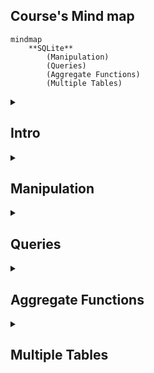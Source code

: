 ## Course's Mind map

```mermaid
mindmap
	**SQLite**
		(Manipulation)
		(Queries)
		(Aggregate Functions)
		(Multiple Tables)
```

<details>
	<summary><h2>Intro</h2></summary>
	
 ### What is SQLite

  #### SQLite é um moto de banco de dados. Ele permite usuários interagir com um banco de dados relacional. Em SQLite, o banco de dados é armazenado em um único arquivo. Esse fato permite uma grande acessibilidade: copiar um banco de dados não é mais complicado do que copiar um arquivo qualquer.

<br>

 ### Drawbacks To SQLite

  #### A sua característica de ser portável o faz uma escolha ruim para quando muito usuários estão atualizando a tabela ao mesmo tempo (para manter integridade, somente um usuário por vez pode alterar a tabela). Ele também não oferece tantas funcionalidades quantos outros motores de banco de dados. Por último, SQLite não valida tipo de dados: onde muito bancos de dados rejeitariam dados que não estão conforme o esquema da tabela, SQLite permite a usuários armazenar dados de qualquer tipo em qualquer coluna.

<br>

 ### Uses for SQLite

  #### Mesmo considerando os pontos negativos. Os benefícios de ser capaz de acessar e manipular um banco de dados sem envolver uma aplicação servidor são enormes. SQLite é usado mundialmente onde faz sentido armazenar o banco de dados no mesmo dispositivo da aplicação.

<br>

 ### Introduction to SQL

  #### SQL, Structured Query Language, é uma linguagem de programação projetada para gerenciar dados armazenados em um banco de dados relacional. Os comando cobertos nesse curso utiliza SQLite Relational Database Management System.

<br>

 ### Relational Database

  #### Um banco de dados relacional é um banco de dados que organiza informação em uma ou mais tabelas. Uma tabela é uma coleção de dados organizados em linhas e colunas. Tabelas são também conhecidas como relações. Uma coluna é um conjunto de características de um tipo particular. Uma linha é um registro único em uma tabela.

</details>

<details>
	<summary><h2>Manipulation</h2></summary>

```mermaid
mindmap
**Manipulation**
	(CREATE)
	(INSERT INTO)
	(SELECT)
	(ALTER)
	(UPDATE)
	(DELETE)
	(Constraints)
```

 ### Statements

  #### O código abaixo é uma declaração. Uma declaração é um texto que banco de dados reconhece como um comando válido. Declarações sempre terminam con ponto e vírgula.

```sql
CREATE TABLE table_name
(
   column_1 data_type, 
   column_2 data_type, 
   column_3 data_type
);
```

   ##### 1. <code>CREATE TABLE</code> é um comando. Comandos performam tarefas específicas em SQL. Por convenção, comando são escritos em caxa-alta.
   ##### 2. <code>table_name</code> se refere ao nome da tabela o qual o comando se aplica.
   ##### 3. <code>column_1 data_type, column_2 data_type, column_3 data_type</code> são parâmetros. Parâmetros são uma lista de colunas, tipos de dados ou valores passados para um comando como um argumento.

<br>


 ### CREATE

  #### Declarações <code>CREATE</code> nos permite criar uma nova tabela em um banco de dados. Você pode usar <code>CREATE</code> a qualquer momento para criar uma nova tabela do princípio.

```sql
CREATE TABLE celebs
(
   id INTEGER, 
   name TEXT, 
   age INTEGER
);
```

   ##### 1. <code>CREATE TABLE</code> é um comando que conta ao SQL que você quer criar uma nova tabela
   ##### 2. <code>celebs</code> é o nome da tabela;
   ##### 3. <code>(id INTEGER, name TEXT, age INTEGER)</code> é uma lista de parâmetros definindo cada coluna ou atributo na table e seu tipo de dado.

- <code>id</code> é a primeira coluna da tabela e armazena valores do tipo <code>INTEGER</code>.
- <code>name</code> é a segundo coluna e armazena valores do tipo <code>TEXT</code>.
- <code>age</code> é a terceira coluna e armazena valores do tipo <code>INTEGER</code>.

<br>


 ### INSERT

  #### A declaração <code>INSERT</code> insere uma nova linha na coluna. Nós podemos usar esse comando sempre que for necessário adicionar novas linhas.

```sql
INSERT INTO celebs (id, name, age) 
VALUES (1, 'Justin Bieber', 29);
```

   ##### 1. <code>INSERT INTO</code> é o comando que adiciona os dados a uma especificada coluna.
   ##### 2. <code>VALUES</code> é comando que indica os valores que estão sendo inseridos para cada coluna na ordem criada.

<br>


 ### SELECT

  #### A declaração <code>SELECT</code> é utilizada para recuperar dados de uma banco de dados.

```sql
SELECT name FROM celebs;
```

   ##### 1. <code>SELECT</code> é o comando que indica que essa declaração é uma consulta.
   ##### 2. <code>FROM celebs</code> especifica o nome da tabela da qual os dados foram consultados.

<br>


```sql
SELECT * FROM celebs;
```

   ##### <code>*</code> é um caractere coringa especial que estivemos usando até então. Ele nos permite selecionar toda coluna em uma tabela sem ter que nomear cada uma individualmente.

<br>


 ### ALTER

  #### A declaração <code>ALTER TABLE</code> juntamente com <code>ADD COLUMN</code>, <code>RENAME TO</code> e <code>DROP</code> permitem alterar a estrutura de uma tabela.

```sql
ALTER TABLE celebs 
ADD COLUMN twitter_handle TEXT;
```

   ##### 1. <code>ALTER TABLE</code> é o comando que permite você fazer mudanças específicas.
   ##### 2. <code>ADD COLUMN</code> é o comando que permite você adicionar coluna.
   ##### 3. <code>RENAME TO</code> é o comando que permite alterar o nome de uma tabela ou coluna;
   ##### 5. <code>DROP</code> é o comando que permite excluir uma coluna de um tabala;

```sql
ALTER TABLE celebs
RENAME TO celebrities;
```
   ##### Alterando nome da tabela

```sql
ALTER TABLE celebs
RENAME expenses TO cost; 
```
   ##### Alterando nome da coluna

```sql
ALTER TABLE celebrities
DROP COLUMN cost;
```
   ##### Excluindo a coluna cost

<br>


 ### UPDATE

  #### A declaração <code>UPDATE SET</code> permite editar uma linha de uma coluna da tabela com um novo valor que for passado para a declaração.

```sql
UPDATE celebs SET twitter_handle = '@taylorswift13' WHERE id = 4; 
```

   ##### 1. <code>UPDATE</code> é o comando que edita uma linha da tabela.
   ##### 2. <code>SET</code> é o comando que especifica a coluna e depois o parâmetro (entre aspas ou não a depender do tipo de dado) que ficará no lugar do anterior.
   ##### 3. <code>WHERE</code> é comando que especifica qual linha da coluna selecionada será alterada se o parâmetro for verdadeiro. Apesar de não ser necessário para o restante do comando funcionar, se não for acrescentado, todas as linhas da coluna possuirão o mesmo valor passado como parâmetro. Por isso mesmo, é necessária a utilização de um valor que seja único para cada linha da tabela.

<br>


 ### DELETE

  #### A declaração <code>DELETE FROM</code> apaga uma ou mais linhas de uma tabela.

```sql
DELETE FROM celebs 
WHERE twitter_handle IS NULL;
```

   ##### 1. <code>DELETE FROM</code> é o comando que permite deletar uma ou mais linhas de uma tabela.
   ##### 2. <code>WHERE</code> especifica uma ou mais linhas que serão deletadas conforme o parâmetro for verdadeiro.
   ##### 3. <code>IS NULL</code> é o parâmetro que será analisado com verdadeiro ou não.

<br>


 ### Constraints

  #### As restrições são utilizadas para informar ao sistema de banco de dados que certas colunas possuem características adicionais e que essas características devem ser seguidas.

```sql
CREATE TABLE celebs
(
   id INTEGER PRIMARY KEY, 
   name TEXT UNIQUE,
   date_of_birth TEXT NOT NULL,
   date_of_death TEXT DEFAULT 'Not Applicable'
);
```

   ##### 1. <code>PRIMARY KEY</code> é a restrição que define uma coluna da tabela como o identificador universal da própria tabela e que não pode ser repetido. Somente é permitida uma restrição dessa por tabela.
   
   ##### 2. <code>UNIQUE</code> é a restrição que diz que determinada linha de uma coluna deve ter valor único. Tem semelhança com <code>PRIMARY KEY</code>, mas possui a mesma função.
   
   ##### 3. <code>NOT NULL</code> é a restrição que impede a inserção de nova linha em branco na coluna em questão que sejam em branco.
   
   ##### 4. <code>DEFAULT</code> é a restrição que declara outro valor padrão caso, na hora de inserção de uma nova linha, esse valor esteja em branco

<br>

</details>


<details>
	<summary><h2>Queries</h2></summary>

```mermaid
mindmap
	**Queries**
		(SELECT)
		(AS)
		(DISTINCT)
		(WHERE)
		(LIKE)
		(IS NULL)
		(BETWEEN)
		(AND / OR)
		(ORDER BY)
		(LIMIT)
		(CASE)
```

 ### Introduction
 
  #### Um dos principais propósitos de uma linguagem SQL é recuperar informação armazenada no banco de dados. Isso é comumente conhecido como consulta. Consultas permitem-nos comunicar com um banco de dados perguntando e ele devolvendo um conjunto de resultados com dados relevantes.

```sql
SELECT * FROM movies;
```

<br>

 
 ### SELECT
 
  #### Anteriormente, nós aprendemos que o comando <code>SELECT</code> é usado toda vez que você quer consultar dados de um banco de dados. O <code>*</code> significa que todas as colunas da tabela <code>movies</code> serão recuperadas. Suponha que nós estamos somente interessados em duas das colunas. Nós podemos selecionar colunas individualmente pelos seus nomes.

```sql
SELECT column1, column2 FROM table_name;
```

<br>


### AS

  #### <code>AS</code> é a declaração que permite modificar o nome da coluna somente na hora da exibição, mas não modificar de fato na tabela. Está mais para um recurso visual. Ademais, cada coluna pode ter seu nome modificado na consultado individualmente. 

```sql
SELECT name AS 'Titles'
FROM movies;
```

   ##### 1. No caso acima, ao invés de exibir name será exibido Titles.

```sql
SELECT name AS 'Titles', year AS 'Ano de lançamento'
FROM movies;
```

   ##### 1. No caso acima, ao invés de exibir name e year será exibido Titles e Ano de Lançamento.

<br>


 ### DISTINCT

  #### A declaração <code>DISTINCT</code> é utilizado para exibir linhas de uma coluna que possuem valores não repetidos.

```sql
SELECT DISTINCT year FROM movies;
```

   ##### 1. No caso acima, todas as linhas onde a coluna year possui valores distintos.

<br>


 ### WHERE

  #### <code>WHERE</code> é a declaração que especifica qual linha (ou linhas) da coluna selecionada será alterada se o parâmetro seguinte for verdadeiro.

```sql
SELECT * FROM movies WHERE year > 1999;
```

   ##### 1. Podem ser utilizados os seguintes operadores relacionais em conjunto com <code>WHERE</code>:

- <code>=</code>: igual a
- <code>!=</code>: diferente de
- <code>></code>: maior que
- <code><</code>: menor que
- <code>>=</code>: maior ou igual a
- <code><=</code>: menor ou igual a

<br>


 ### LIKE
 
  ##### O comando <code>LIKE</code> é utilizado em conjunção com <code>SELECT FROM</code> e <code>WHERE</code> para filtrar os dados de uma coluna semelhante ao parâmetro.

```sql
SELECT * FROM movies WHERE name LIKE 'A%';

SELECT * FROM movies WHERE name LIKE '%A';

SELECT * FROM movies WHERE name LIKE '%man%';

SELECT * FROM movies WHERE name LIKE 'B%A';
```

   ##### 1. Utilizando o caractere coringa <code>%</code> no _início_ do parâmetro, o comando vai procurar qualquer linha que começe com a letra 'A' ou 'a', tanto na forma caixa-alta ou caixa-baixa. É possível buscar por linhas com terminem com mais de um caractere.
   
   ##### 2. Utilizando o caractere coringa <code>%</code> no _final_ do parâmetro, o comando vai procurar qualquer linha que termine com a letra 'A' ou 'a', tanto na forma caixa-alta ou caixa-baixa. É possível buscar por linhas com terminem com mais de um caractere.
   
   ##### 3. Utilizando o caractere coringa <code>%</code> no _início e fim_ do parâmetro, o comando vai procurar qualquer linha que contenha o texto 'man', tanto na forma caixa-alta ou caixa-baixa.
   
   ##### 4. Utilizando o caractere coringa <code>%</code> no _meio_ do parâmetro, o comando vai procurar qualquer linha que começe com 'B' e termine com 'A', tanto na forma caixa-alta ou caixa-baixa.

<br>


 ### NULL (IS NULL, IS NOT NULL)
 
  #### Esse comando serve para identificar se determinada linha de uma coluna possui ou não o valor em branco, ou nulo que não passado no momento de inserção dos dados.

```sql
SELECT name FROM movies WHERE imdb_rating IS NOT NULL;

SELECT name FROM movies WHERE genre IS NULL;
```
   ##### 1. Com o primeiro comando do código acima vão ser exibidas a linhas da coluna imd_rating que não sejam nulas.
   ##### 2. Com o segundo comando do código acima vão ser exibidas a linhas da coluna genre que sejam nulas.


<br>

 
 ### BETWEEN

   ##### Essa declaração serve para consultar valores que estejam no alcance delimitado pela consulta, utilizando sempre o comando <code>WHERE</code> para auxiliar quais dados buscar. Quando do uso, o comportamento desse comando é diferente de letras para números.

```sql
SELECT * FROM movies WHERE year BETWEEN 1990 AND 1999;
```

   ##### Irá pesquisar os anos de 1990 até 1999 inclusive

<br>

```sql
SELECT * FROM movies WHERE name BETWEEN 'A' AND 'J';
```

   ##### Irá pesquisar os nomes dos filmes que comecem entre A e J não inclusivo, ou seja, até a letra I

<br>

```sql
SELECT * FROM movies WHERE year < 1985;
```

   ##### Também é possível utilizar operadores relacionais no lugar do comando <code>BETWEEN</code>. O código acima irá retornar todos os filmes com o ano de lançamento menor que 1985

<br>

 ### AND e OR

<p>Assim como na programação, é possível fazer comparações lógicas entre condições na linguagem SQL. Quando utilizando <code>AND</code> somente é feita a consulta quando as duas condições são verdadeiras. Quando <code>OR</code> basta que apena uma das condições seja verdadeira para a consulta ser realizada.</p>

```sql
SELECT * FROM movies WHERE year BETWEEN 1990 AND 1999 AND genre = 'romance';
```

_Comparação feita entre <code>BETWEEN 1990 AND 1999</code> e <code>genre = 'romance'</code>_

<br>

```sql
SELECT * FROM movies WHERE year < 1985 OR genre = 'horror';
```

_Comparação feita entre <code>year < 1985</code> ou <code>genre = 'horror'</code>_

<br>


 ### ORDER BY
 
  #### Esse comando é utilizado para ordenar as linhas da tabela através do uso de uma coluna como referência. Utilize os comandos <code>ASC</code> para ordenação ascendente e <code>DESC</code> para ordenação descendente. Por padrão a ordenação é feita do menor para o maior, seja número ou texto.

```sql
SELECT * FROM movies ORDER BY name;
```

   ##### Nesse caso, as linhas serão ordenadas em ordem alfabética

<br>

```sql
SELECT * FROM movies WHERE imdb_rating > 8 ORDER BY year DESC;
```

   ##### Note que o <code>ORDER BY</code> vem depois de <code>WHERE</code> (se estiver presente)

<br>

```sql
SELECT * FROM movies WHERE year BETWEEN 1990 AND 1999 AND genre = 'romance' ORDER BY year;
```

  #### É possível aplicar ordem após condições

<br>


 ### LIMIT

   ##### Possui a função de limitar a quantidade de linhas que serão buscadas na consulta.

```sql
SELECT * FROM movies WHERE imdb_rating > 8 LIMIT 10;
```

   ##### É possível utilizar com ou sem outros comandos de consulta.

<br>


 ### CASE

   ##### Essa declaração permite criar uma avaliação de múltiplas condições de maneira mais organizada. E permite, também, nova ação caso seja verdadeira tal condição. Entre o comando <code>WHEN</code> e <code>THEN</code> é possível diferentes tipos de condições. Em teoria, não há limite para quais combinações, porém, cuidado, pois elas podem ficar redundantes.

```sql
SELECT name,

CASE

  WHEN imdb_rating > 8 THEN 'Above average'

  WHEN imdb_rating > 9 THEN 'Crazy shit'

  WHEN imdb_rating > 6 THEN 'Good at best'

  ELSE 'Dumpster fire'

END AS 'Notinhas'

FROM movies;
```

   ##### 1. <code>CASE</code> é utilizado para criar múltiplas condições. 
   ##### 2. <code>WHEN</code> é a condição utilizada para avaliar se um conjunto de comparações lógicas são verdadeiras.
   ##### 3. <code>THEN</code> caso seja a comparação verdadeira, retorne alguma informação na coluna adicional.
   ##### 4. <code>ELSE</code> caso nenhuma comparação lógica seja verdadeira, retorne a consulta com a alguma informação na coluna adicional.
   ##### 5. <code>END</code> declaração utilizada para dar fim às múltiplas condições iniciada pelo <code>CASE</code> e dar nome à coluna adicional que irá retornar as informações.

<br>


</details>


<details>
	<summary><h2>Aggregate Functions</h2></summary>

 ```mermaid
mindmap
	**Aggregate functions**
		(COUNT)
		(SUM)
		(MAX / MIN)
		(AVG)
		(ROUND)
		(GROUP BY)
		(HAVING)
```

  #### Funções agregadores são utilizadas no SQL para dar dinamismo à linguagem e fornecer mais do que apenas definição, manipulação e extração de dados, por operações matemáticas.

 <br>
 
 ### COUNT

  #### O comando <code>COUNT</code> é utilizado para fazer a contagem de quantas linhas (incluindo linhas com valores nulos) há em uma tabela, ao utilizar o caractere <code>*</code> como argumento. Se for utilizado o nome de uma coluna, a contagem será feita somente com linhas que não possuírem valores nulos.

 ```sql
SELECT COUNT(*) FROM table_name;

SELECT COUNT(column_name) FROM table_name;
 ```

<br>

 ### SUM
 
  #### O comando <code>SUM</code> é utilizado para somar todos os valores da coluna que for informada no argumento da consulta.

```sql
SELECT SUM(downloads) FROM fake_apps;
```

<br>

 ### MAX / MIN
 
  #### Os comandos <code>MAX</code> e <code>MIN</code> retornam os maiores e menores valores da coluna que for informada no argumento da consulta.

```sql
SELECT MAX(downloads) FROM fake_apps;

SELECT MIN(downloads) FROM fake_apps;
```

<br>

 ### AVG
 
  #### O comando <code>AVG</code> retorna a média dos valores da coluna que for informada no argumento da consulta.

```sql
SELECT AVG(downloads) FROM fake_apps;
```

<br>

 ### ROUND

  #### O comando <code>ROUND</code> é utilizado para aplicar dupla precisão aos números. Ele possui dois argumentos: o primeiro é a coluna que possui os valores e o segundo é o número de casas decimais.

```sql
SELECT ROUND(price, 2) FROM fake_apps;
```

```sql
SELECT ROUND(AVG(price), 2) FROM fake_apps;
```
   ##### 1. O código logo acima faz com que um dos parâmetros do comando <code>ROUND</code> seja a média de preço, utilizando o comando <code>AVG</code>. O segundo argumento é quantidade casas decimais.

<br>

 ### GROUP BY

  #### O comando <code>GROUP BY</code> é utilizado para agrupar resultados de consultas feitas em uma ou mais coluna utilizando as próprias funções agregadoras. A função dele é arranjar a consulta de dados idênticos em grupos.

```sql
SELECT AVG(imdb_rating)
FROM movies
WHERE year = 1999;

SELECT AVG(imdb_rating)
FROM movies
WHERE year = 2000;

SELECT AVG(imdb_rating)
FROM movies
WHERE year = 2001;
```

   ##### 1. Exemplo sem <code>GROUP BY</code>.

```sqlite
SELECT year, AVG(imdb_rating) FROM movies GROUP BY year;
```

   ##### 2. Exemplo com <code>GROUP BY</code>: o código acima retorna a coluna <code>year</code> e uma coluna da média das notas agrupadas por cada ano.

```sql
SELECT imdb_rating, COUNT(*) FROM movies GROUP BY imdb_rating;
```

   ##### 3. Exemplo com <code>GROUP BY</code>: o código acima irá retornar quantas vezes uma nota se repete no banco de dados. Ou seja, cada vez que a nota aparecer no banco de dados ela será computada. Por exemplo, se houverem 10 notas 4.2 elas serão agrupadas (não somadas) numa só nota e contadas quantas vezes essa nota (e outras) se repetem.

<br>

 ### Column references
 
  #### É possível também utilizar números ao invés dos nomes das colunas para referenciar os agrupamentos e ordenamentos numa consulta.

```sql
SELECT COUNT(*) AS 'total_movies', rating FROM movies GROUP BY 2 ORDER BY 1;
```

  ##### 1. No código acima, <code>GROUP BY 2</code> está referenciando a segunda coluna da consulta <code>rating</code>, já <code>ORDER BY 1</code> está referenciando a primeira coluna da consulta <code>COUNT(*) AS 'total_movies'</code>.

<br>

 ### HAVING

  #### O comando <code>HAVING</code> é utilizado para filtrar resultados, semelhante em parte ao comando <code>WHERE</code>. Porém, ao invés de filtras linhas, ele filtra grupos, os mesmos grupos criados pelo comando <code>GROUP BY</code>.

```sql
SELECT year, COUNT(*) FROM movies GROUP BY 1 HAVING COUNT(*) > 2;
```

  ##### 1. No código acima, irá retornar year, e a contagem de quantos filmes tiveram por ano, contanto que seja maior que 2. Ou seja, filtrando o resultado das funções agregadas maiores que 2; 


</details>


<details>
	<summary><h2>Multiple Tables</h2></summary>

```mermaid
mindmap
	**Multiple tables**
  (JOIN / INNER JOIN)
  (LEFT JOIN)
  (CROSS JOIN)
  (UNION)
  (WITH)
```

 ### JOIN

  #### O comando <code>JOIN</code> é utilizado fundamentalmente para unir tabelas num banco de dados a partir de um ou mais valores em comum. Para isso, é necessário ser feito o uso das restrições <code>PRIMARY KEY</code> e <code>FOREIGN KEY</code>. Esse comando possibilita uma análise dos dados minimamente relevante.

```sql
SELECT * FROM orders JOIN customers ON orders.customer_id = customers.customer_id;
```

   ##### 1. <code>SELECT * FROM orders</code> inicia a consulta a partir da tabela <code>orders</code>.
   ##### 2. <code>JOIN customers</code> faz a união da tabela <code>orders</code> com a tabela da tabela <code>customers</code>. O comando <code>INNER JOIN</code> é o comportamento padrão, quando somente <code>JOIN</code>.
   ##### 3. <code>ON orders.customer_id = customers.customer_id</code> essa união/junção será baseada na igualdade entre os valores das colunas comparadas das duas tabelas. Caso não haja total igualdade, a consulta não será feita.

```sql
SELECT orders.order_id, customers.customer_name FROM orders
    INNER JOIN customers ON orders.customer_id = customers.customer_id;
```

   ##### 1. É possível também referenciar as colunas das tabelas utilizando o nome da tabela, o caractere <code>.</code> e o nome da coluna.
   ##### 2. Esse tipo de referência também evita ambiguidade no momento da consulta, pois destaca a qual tabela pertence determinada coluna: <code>orders.customer_id</code> e <code>customers.customer_id</code> possuem colunas com o mesmo nome.

```sql
SELECT subscriptions.description AS 'Categoria',

    COUNT(*) AS 'Quantidade magazines compradas por categoria',
    
    ROUND(AVG(subscriptions.price_per_month), 2) AS 'Média de preço',
        
    ROUND(AVG(subscriptions.subscription_length), 2) AS 'Duração média da inscrição',
        
    SUM(subscriptions.price_per_month) AS 'Receita Anual total por categoria',
        
    SUM(subscriptions.price_per_month) / 12 AS 'Receita mensal total por categoria'

FROM orders JOIN subscriptions ON orders.subscription_id = subscriptions.subscription_id GROUP BY 1;
```

   ##### 1. É possível também utilizar funções agregadoras na junção das consultas, juntamente com referências. Nesse exemplo o <code>GROUP BY</code> poderia ser agrupado por <code>subscriptions.description</code> que teria o mesmo resultado. Se for por número, será conforme a ordem das colunas. As primeiras colunas serão da tabela consultada, depois a tabela unida e por fim a coluna com a contagem.

<br>

 ### LEFT JOIN

  #### Semelhante ao comando <code>JOIN</code>, o comando <code>LEFT JOIN</code> faz a junção/união de duas tabelas ou mais. Porém, esse comando permite manter na consulta as linhas da tabela primária (*LEFT*) mesmo que não haja correspondentes na tabela secundária (*RIGHT*). Ou seja, mesmo que a condição <code>JOIN ON</code> não seja verdadeira.

```sql
SELECT * FROM newspaper LEFT JOIN online ON newspaper.id = online.id;
```

   ##### 1. Nessa consulta, as linhas e colunas da tabela <code>newspaper</code> serão mantidas na consulta mesmo não havendo a mesma quantidade de linhas e colunas correspondentes na tabela <code>online</code>.
   ##### 2. Dessa maneira, algumas linhas da tabela <code>online</code> estarão com valores nulos.

```sql
SELECT * FROM newspaper LEFT JOIN online ON newspaper.id = online.id WHERE online.id IS NULL;
```

   ##### 1. Nesse caso, somente serão exibidos as linhas que possuem os valores nulos na tabela <code>online</code>.

<br>

 ### Primary Key vs. Foreign Key

  #### Os dois modos mais utilizados para criar relações entre tabelas dentro um banco de dados SQL é utilizando as restrições <code>PRIMARY KEY</code> e <code>FOREIGN KEY</code>. Com essas restrições é possível relacionar diretamente múltiplas tabelas simultâneamente, criando assim um banco de dados conciso e consistente. Geralmente, essas e outras restrições são aplicadas na criação de uma tabela. Porém, poder ser modificadas com o comando <code>ALTER TABLE</code>.

   ##### 1. <code>PRIMARY KEY</code> é a restrição que define uma coluna da tabela como o identificador universal da própria tabela e que não pode ser repetido. Somente é permitida uma restrição dessa por tabela.

   ##### 2. <code>FOREIGN KEY</code> é a restrição que faz referência a uma <code>PRIMARY KEY</code> em outra tabela. Ou seja, toda <code>FOREIGN KEY</code> é antes uma <code>PRIMARY KEY</code> criada em outra tabela.

<br>

 ### CROSS JOIN

  #### O comando <code>CROSS JOIN</code> é utilizado para combinar todas as colunas e linhas de uma tabela com outra tabela sem qualquer restrição. 

```sql
SELECT * FROM newspaper CROSS JOIN months;
```

   ##### 1. Nesse caso acima, todas as colunas da tabela <code>newspaper</code> serão combinadas com todas as colunas da tabela <code>online</code>. Dessa forma, é possível fazer múltiplas combinações de consulta.

```sql
SELECT COUNT(*) AS 'Q° de assinaturas iniciadas por mês',
CASE

  WHEN start_month = 1 THEN 'Janeiro'
  WHEN start_month = 2 THEN 'Fevereiro'
  WHEN start_month = 3 THEN 'Março'
  WHEN start_month = 4 THEN 'Abril'
  WHEN start_month = 5 THEN 'Maio'
  WHEN start_month = 6 THEN 'Junho'
  WHEN start_month = 7 THEN 'Julho'
  WHEN start_month = 8 THEN 'Agosto'
  WHEN start_month = 9 THEN 'Setembro'
  WHEN start_month = 10 THEN 'Outubro'
  WHEN start_month = 11 THEN 'Novembro'
  WHEN start_month = 12 THEN 'Dezembro'

  ELSE 'NULO'

END 'Mês'

FROM newspaper GROUP BY 2 ORDER BY start_month;
```

   ##### 1. Também seria possível selecionar somente algumas colunas e/ou utilizar funções agregadoras.

<br>

 ### UNION

  #### O comando <code>UNION</code> é utilizado para unir consultas individuais de tabelas distintas numa só consulta.

```sql
SELECT * FROM newspaper UNION  SELECT * FROM online;
```

   ##### 1. As tabelas criadas na consulta precisam ter o mesmo número de linhas e colunas.
   ##### 2. As colunas devem ter os mesmo tipos de dados e na mesma ordem semelhante à primeira tabela.

```sql
SELECT start_month AS 'Mês de Início', COUNT(*) AS 'Q°' FROM newspaper GROUP BY 1

UNION

SELECT start_month, COUNT(*) FROM online GROUP BY 1;
```

   ##### 1. No código acima será retornado quantas inscrições foram iniciadas em cada mês nas duas tabelas.
   ##### 2. No caso de renomeação das colunas utilizando <code>AS</code>, basta que a primeira parte da consulta seja alterada, aplicando o efeito na segunda parte em diante.

<br>


 ### WITH

  #### O comando <code>WITH</code> é utilizado para criar uma tabela temporária e armazenar esses dados também de maneira temporária, de modo que esses dados sejam utilizados em conjunção com outra tabela permanente dentro do banco de dados.

```sql
WITH teste AS ( SELECT customer_id AS, COUNT(subscription_id) AS 'ola' FROM orders GROUP BY customer_id)

SELECT customer_name, teste.ola, customers.address FROM teste JOIN customers ON teste.customer_id = customers.customer_id;
```

   ##### 1. Utilizando <code>WITH teste AS</code> é possível criar uma tabela temporária utilizando uma sub-consulta que está ligada a essa tabela <code>teste</code>. Para referenciar as colunas criadas/consultadas temporariamente dessa tabela basta utilizar <code>.</code>
   ##### 2. Depois, basta escolher quais colunas da tabela temporária serão exibidas juntamente com as colunas da tabela unida. Como no final haverá uma tabela unida, não há problema em escolher colunas de tabelas distintas entre o <code>SELECT customer_name, teste.ola, customers.address</code> e <code>FROM teste</code>.
   ##### 3. Após isso, é necessário unir essa tabela com outra tabela permanente para dar prosseguimento a finalização da consulta, seja utilizando <code> JOIN</code>, <code>LEFT JOIN</code> ou <code>CROSS JOIN</code>.
   ##### 4. Vale salientar: durante toda a consulta é necessária referenciar a tabela temporária, caso contraŕio, ocorrerá um erro fatal na consulta.
   ##### 5. Ainda é possível utilizar essa tabela temporária com o comando <code>UNION</code>, e assim ter uma possibilidade a mais de uso.
</details>
